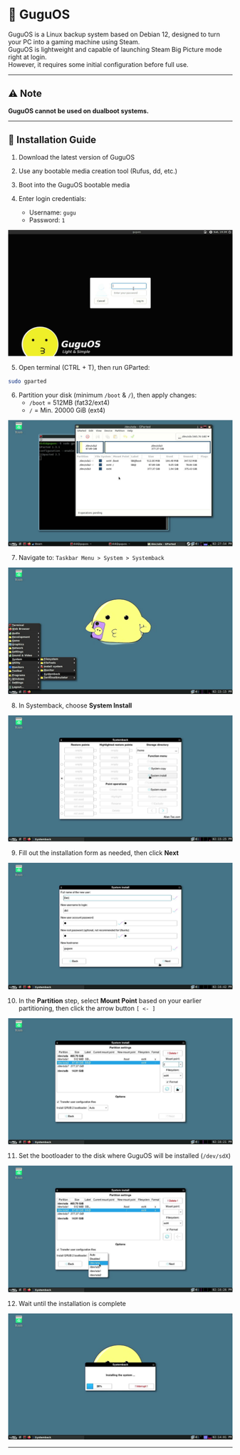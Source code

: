 # 🐧 GuguOS

GuguOS is a Linux backup system based on Debian 12, designed to turn your PC into a gaming machine using Steam.  
GuguOS is lightweight and capable of launching Steam Big Picture mode right at login.  
However, it requires some initial configuration before full use.

---

## ⚠️ **Note**

**GuguOS cannot be used on dualboot systems.**

---

## 🔧 Installation Guide

1. Download the latest version of GuguOS  

2. Use any bootable media creation tool (Rufus, dd, etc.)  

3. Boot into the GuguOS bootable media  
4. Enter login credentials:  
   - Username: `gugu`  
   - Password: `1`  

![](./Login.png)

5. Open terminal (CTRL + T), then run GParted:  

```bash
sudo gparted
```

6. Partition your disk (minimum `/boot` & `/`), then apply changes:  
   - `/boot` = 512MB (fat32/ext4)  
   - `/` = Min. 20000 GiB (ext4)  

![](./Partitioning.png)

7. Navigate to: `Taskbar Menu > System > Systemback`  

![](./Step_01.png)

8. In Systemback, choose **System Install**  

![](./Step_02.png)

9. Fill out the installation form as needed, then click **Next**  

![](./Step_03.png)

10. In the **Partition** step, select **Mount Point** based on your earlier partitioning, then click the arrow button `[ <- ]`  

![](./Step_04.png)

11. Set the bootloader to the disk where GuguOS will be installed (`/dev/sdX`)  

![](./Step_05.png)

12. Wait until the installation is complete  

![](./Step_06.png)

---
